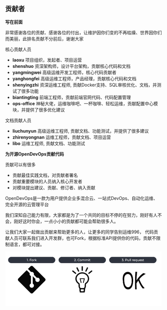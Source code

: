 
## 贡献者


**写在前面**

非常感谢各位的贡献、感谢各位的付出，让维护因你们变的不再枯燥、世界因你们而美丽，此排名贡献不分前后，谢谢大家


核心贡献人员
- **laoxu** 项目组织，发起者、项目运营
- **shenshuo** 资深架构师，设计平台架构，贡献核心代码和文档
- **yangmingwei** 高级运维开发工程师，核心代码贡献者
- **yanghongfei** 高级运维工程师，产品经理，贡献核心代码和文档
- **shenyingzhi** 资深运维工程师, 贡献Docker支持、SQL审核优化、文档，并测试了很多功能
- **biantingting**  前端工程师，贡献前端官网代码、代码配置管理
- **ops-office** 神秘大佬，运维咖啡吧、一杯咖啡、轻松运维，贡献配置中心模块，并提供了很多优化建议


文档贡献人员
- **liuchunyun** 高级运维工程师, 贡献文档、功能测试，并提供了很多建议
- **zhirenyongnan**  运维工程师，贡献文档、项目运营
- **libo** 运维工程师, 贡献文档、功能测试



**为开源OpenDevOps贡献代码**

贡献可以有很多

- 贡献最佳实践文档，对贡献者署名
- 贡献重要模块的人员纳入核心开发者
- 对模块提出建议、贡献、修订者、纳入贡献

OpenDevOps是一款为用户提供企业多混合云、一站式DevOps、自动化运维、完全开源的云管理平台  


我们深知自己能力有限，大家都是为了一个共同的目标不停的在努力，刚好有人不会，刚好这时你会，一点小小的贡献都可能会帮助很多人。

让我们大家一起做出贡献来帮助更多的人，让更多的同学告别运维996， 代码贡献人员可联系我们进入开发群，也可Fork，根据标准API提供你的代码，贡献不限制语言，都可对接。

![](./_static/images/contribute.png)